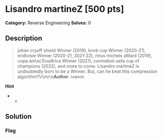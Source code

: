 # Lisandro martineZ [500 pts]

**Category:** Reverse Engineering
**Solves:** 0

## Description
>johan cryuff shield Winner (2019), knvb cup Winner (2020-21), eridivisie Winner (2020-21, 2021-22), rinus michels aWard (2019), copa am\xc3\xa9rica Winner (2021), conmebol-uefa cup of champions (2022), and more to come. Lisandro martineZ is undoubtedly born to be a Winner.  But, can he beat this compression algorithm?\r\n\r\n**Author**: ivanox

**Hint**
* -

## Solution

### Flag

